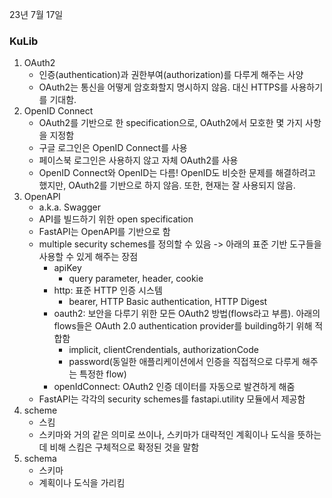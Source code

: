 23년 7월 17일

### KuLib
1. OAuth2
    - 인증(authentication)과 권한부여(authorization)를 다루게 해주는 사양
    - OAuth2는 통신을 어떻게 암호화할지 명시하지 않음. 대신 HTTPS를 사용하기를 기대함.
2. OpenID Connect
    - OAuth2를 기반으로 한 specification으로, OAuth2에서 모호한 몇 가지 사항을 지정함
    - 구글 로그인은 OpenID Connect를 사용
    - 페이스북 로그인은 사용하지 않고 자체 OAuth2를 사용
    - OpenID Connect와 OpenID는 다름! OpenID도 비슷한 문제를 해결하려고 했지만, OAuth2를 기반으로 하지 않음. 또한, 현재는 잘 사용되지 않음.
3. OpenAPI
    - a.k.a. Swagger
    - API를 빌드하기 위한 open specification
    - FastAPI는 OpenAPI를 기반으로 함
    - multiple security schemes를 정의할 수 있음 -> 아래의 표준 기반 도구들을 사용할 수 있게 해주는 장점
        - apiKey
            - query parameter, header, cookie
        - http: 표준 HTTP 인증 시스템
            - bearer, HTTP Basic authentication, HTTP Digest
        - oauth2: 보안을 다루기 위한 모든 OAuth2 방법(flows라고 부름). 아래의 flows들은 OAuth 2.0 authentication provider를 building하기 위해 적합함
            - implicit, clientCrendentials, authorizationCode
            - password(동일한 애플리케이션에서 인증을 직접적으로 다루게 해주는 특정한 flow)
        - openIdConnect: OAuth2 인증 데이터를 자동으로 발견하게 해줌
    - FastAPI는 각각의 security schemes를 fastapi.utility 모듈에서 제공함
4. scheme
    - 스킴
    - 스키마와 거의 같은 의미로 쓰이나, 스키마가 대략적인 계획이나 도식을 뜻하는 데 비해 스킴은 구체적으로 확정된 것을 말함
5. schema
    - 스키마
    - 계획이나 도식을 가리킴
